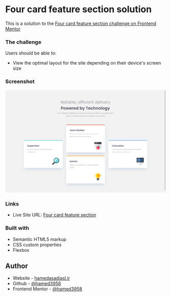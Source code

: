 # Four card feature section solution
This is a solution to the [Four card feature section challenge on Frontend Mentor](https://www.frontendmentor.io/challenges/four-card-feature-section-weK1eFYK)



### The challenge
Users should be able to:
- View the optimal layout for the site depending on their device's screen size

### Screenshot
![](images/Four-card-feature-section.png)

### Links
- Live Site URL: [Four card feature section](https://hamed3958.github.io/-Four-card-feature-section/)


### Built with
- Semantic HTML5 markup
- CSS custom properties
- Flexbox


## Author
- Website - [hamedasadiasl.ir](http://hamedasadiasl.ir/)
- Github - [@hamed3958](https://github.com/hamed3958)
- Frontend Mentor - [@hamed3958](https://www.frontendmentor.io/profile/hamed3958)

